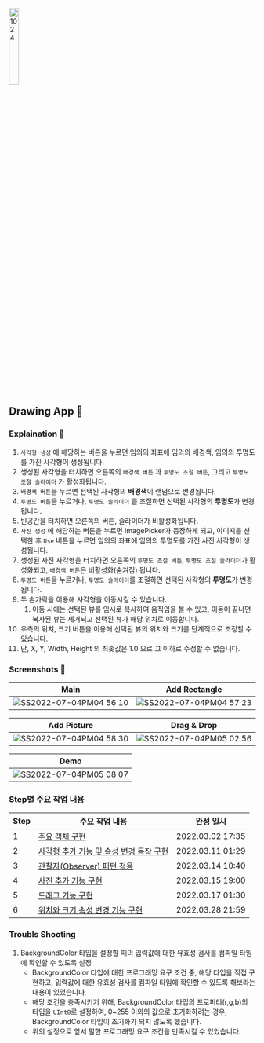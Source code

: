 <img src="https://user-images.githubusercontent.com/92504186/177108167-3b3537e4-2195-4b26-95ee-b9bca465a79e.png" alt="1024" width="20%;" />

## Drawing App 🎨

### Explaination 📝

1. `사각형 생성` 에 해당하는 버튼을 누르면 임의의 좌표에 임의의 배경색, 임의의 투명도를 가진 사각형이 생성됩니다.
2. 생성된 사각형을 터치하면 오른쪽의 `배경색 버튼` 과 `투명도 조절 버튼`, 그리고 `투명도 조절 슬라이더` 가 활성화됩니다.
  1. `배경색 버튼`을 누르면 선택된 사각형의 **배경색**이 랜덤으로 변경됩니다.
  2. `투명도 버튼`을 누르거나, `투명도 슬라이더` 를 조절하면 선택된 사각형의 **투명도**가 변경됩니다.
3. 빈공간을 터치하면 오른쪽의 버튼, 슬라이더가 비활성화됩니다.
4. `사진 생성` 에 해당하는 버튼을 누르면 ImagePicker가 등장하게 되고, 이미지를 선택한 후 `Use` 버튼을 누르면 임의의 좌표에 임의의 투명도를 가진 사진 사각형이 생성됩니다.
5. 생성된 사진 사각형을 터치하면 오른쪽의 `투명도 조절 버튼`, `투명도 조절 슬라이더`가 활성화되고, `배경색 버튼`은 비활성화(숨겨짐) 됩니다.
  1. `투명도 버튼`을 누르거나, `투명도 슬라이더`를 조절하면 선택된 사각형의 **투명도**가 변경됩니다.
6. 두 손가락을 이용해 사각형을 이동시킬 수 있습니다.
	1. 이동 시에는 선택된 뷰를 임시로 복사하여 움직임을 볼 수 있고, 이동이 끝나면 복사된 뷰는 제거되고 선택된 뷰가 해당 위치로 이동합니다.
7. 우측의 위치, 크기 버튼을 이용해 선택된 뷰의 위치와 크기를 단계적으로 조정할 수 있습니다.
  1. 단, X, Y, Width, Height 의 최솟값은 1.0 으로 그 이하로 수정할 수 없습니다.

### Screenshots 👀

| Main                                                         | Add Rectangle                                                |
| ------------------------------------------------------------ | ------------------------------------------------------------ |
| ![SS2022-07-04PM04 56 10](https://user-images.githubusercontent.com/92504186/177108803-3d49a466-f80c-4ec4-bfcc-5243498d44b2.jpg) | ![SS2022-07-04PM04 57 23](https://user-images.githubusercontent.com/92504186/177109097-cd6bccdb-839c-4a0e-bf4c-46c7b1d07134.jpg) |

| Add Picture                                                  | Drag & Drop                                                  |
| ------------------------------------------------------------ | ------------------------------------------------------------ |
| ![SS2022-07-04PM04 58 30](https://user-images.githubusercontent.com/92504186/177109239-f9ed2cb0-ff29-4cfe-81d0-2848d9e66bcf.jpg) | ![SS2022-07-04PM05 02 56](https://user-images.githubusercontent.com/92504186/177110081-a446b358-052c-455f-89f3-3e96742e452f.jpg) |

| Demo                                                         |
| ------------------------------------------------------------ |
| ![SS2022-07-04PM05 08 07](https://user-images.githubusercontent.com/92504186/177111134-cff48e78-ccf2-4afb-adb5-cd01193353e5.gif) |





### Step별 주요 작업 내용

| Step | 주요 작업 내용                                               | 완성 일시        |
| ---- | ------------------------------------------------------------ | ---------------- |
| 1    | [주요 객체 구현](./docs/Step1README.md)                      | 2022.03.02 17:35 |
| 2    | [사각형 추가 기능 및 속성 변경 동작 구현](./docs/Step2README.md) | 2022.03.11 01:29 |
| 3    | [관찰자(Observer) 패턴 적용](./docs/Step3README.md)          | 2022.03.14 10:40 |
| 4    | [사진 추가 기능 구현](./docs/Step4README.md)                 | 2022.03.15 19:00 |
| 5    | [드래그 기능 구현](./docs/Step5README.md)                    | 2022.03.17 01:30 |
| 6    | [위치와 크기 속성 변경 기능 구현](./docs/Step6README.md)     | 2022.03.28 21:59 |



### Troubls Shooting

1. BackgroundColor 타입을 설정할 때의 입력값에 대한 유효성 검사를 컴파일 타임에 확인할 수 있도록 설정
	- BackgroundColor 타입에 대한 프로그래밍 요구 조건 중, 해당 타입을 직접 구현하고, 입력값에 대한 유효성 검사를 컴파일 타임에 확인할 수 있도록 해보라는 내용이 있었습니다.
	- 해당 조건을 충족시키기 위해, BackgroundColor 타입의 프로퍼티(r,g,b)의 타입을 `UInt8`로 설정하여, 0~255 이외의 값으로 초기화하려는 경우, BackgroundColor 타입이 초기화가 되지 않도록 했습니다.
	- 위의 설정으로 앞서 말한 프로그래밍 요구 조건을 만족시킬 수 있었습니다.
